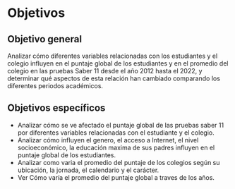 # Objetivos

## Objetivo general

Analizar cómo diferentes variables relacionadas con los estudiantes y el colegio influyen en el puntaje global de los estudiantes y en el promedio del colegio en las pruebas Saber 11 desde el año 2012 hasta el 2022, y determinar qué aspectos de esta relación han cambiado comparando los diferentes periodos académicos.

## Objetivos específicos

- Analizar cómo se ve afectado el puntaje global de las pruebas saber 11 por diferentes variables relacionadas con el estudiante y el colegio.
- Analizar cómo influyen el genero, el acceso a Internet, el nivel socioeconómico, la educación maxima de sus padres influyen en el puntaje global de los estudiantes.
- Analizar como varia el promedio del puntaje de los colegios según su ubicación, la jornada, el calendario y el carácter.
- Ver Cómo varía el promedio del puntaje global a traves de los años.
